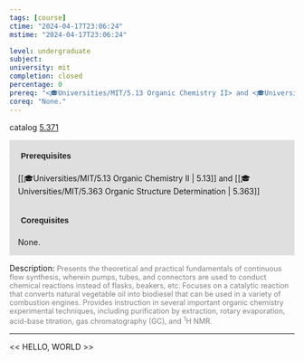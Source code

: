 ```yaml
---
tags: [course]
ctime: "2024-04-17T23:06:24"
mstime: "2024-04-17T23:06:24"

level: undergraduate
subject: 
university: mit
completion: closed
percentage: 0
prereq: "<🎓Universities/MIT/5.13 Organic Chemistry II> and <🎓Universities/MIT/5.363 Organic Structure Determination>"
coreq: "None."
---
```


catalog [5.371](http://student.mit.edu/catalog/m5a.html#5.371)

<span style="display: block; padding: 15px; background-color: rgb(100, 100, 100, 0.2);"><font id="m_prereq3246_0" style="display: block; font-family: Arial, sans-serif; font-weight: bold; padding: 5px">Prerequisites</font><br><span id="prereq3246_0">[[🎓Universities/MIT/5.13 Organic Chemistry II | 5.13]] and [[🎓Universities/MIT/5.363 Organic Structure Determination | 5.363]]</span></span>
<span style="display: block; padding: 15px; background-color: rgb(100, 100, 100, 0.2);"><font id="m_coreq3246_0" style="display: block; font-family: Arial, sans-serif; font-weight: bold; padding: 5px">Corequisites</font><br><span id="coreq3246_0">None.</span></span>

<font style="">Description:</font>
<font style="color: grey; font-size: 0.8rem;">Presents the theoretical and practical fundamentals of continuous flow synthesis, wherein pumps, tubes, and connectors are used to conduct chemical reactions instead of flasks, beakers, etc. Focuses on a catalytic reaction that converts natural vegetable oil into biodiesel that can be used in a variety of combustion engines. Provides instruction in several important organic chemistry experimental techniques, including purification by extraction, rotary evaporation, acid-base titration, gas chromatography (GC), and <sup>1</sup>H NMR.</font>



---

<< HELLO, WORLD >>
